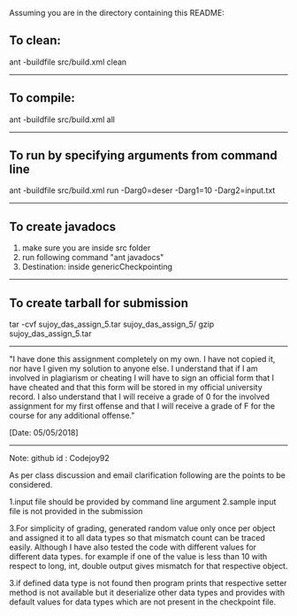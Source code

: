 Assuming you are in the directory containing this README:

## To clean:
ant -buildfile src/build.xml clean

-----------------------------------------------------------------------
## To compile: 
ant -buildfile src/build.xml all

-----------------------------------------------------------------------
## To run by specifying arguments from command line 
ant -buildfile src/build.xml run -Darg0=deser -Darg1=10 -Darg2=input.txt

-----------------------------------------------------------------------
## To create javadocs
1. make sure you are inside src folder
2. run following command "ant javadocs"
3. Destination: inside genericCheckpointing

-----------------------------------------------------------------------
## To create tarball for submission
tar -cvf sujoy_das_assign_5.tar sujoy_das_assign_5/
gzip sujoy_das_assign_5.tar

-----------------------------------------------------------------------

"I have done this assignment completely on my own. I have not copied
it, nor have I given my solution to anyone else. I understand that if
I am involved in plagiarism or cheating I will have to sign an
official form that I have cheated and that this form will be stored in
my official university record. I also understand that I will receive a
grade of 0 for the involved assignment for my first offense and that I
will receive a grade of F for the course for any additional
offense."

[Date: 05/05/2018]

-----------------------------------------------------------------------
Note:
github id : Codejoy92

As per class discussion and email clarification following are the points to be considered.

1.input file should be provided by command line argument
2.sample input file is not provided in the submission

3.For simplicity of grading, generated random value only once per object and assigned it to all data types so that mismatch count can be traced easily.
Although I have also tested the code with different values for different data types.
for example
if one of the value is less than 10 with respect to long, int, double
output gives mismatch for that respective object.

3.if defined data type is not found then program prints that respective setter method is not available but it deserialize other data types and provides with default values for data types which are not present in the checkpoint file.
